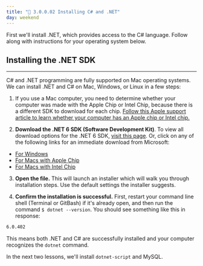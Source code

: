 ```yaml
---
title: "📓 3.0.0.02 Installing C# and .NET"
day: weekend
---
```


First we'll install .NET, which provides access to the C# language. Follow along with instructions for your operating system below.

## Installing the .NET SDK
---

C# and .NET programming are fully supported on Mac operating systems. We can install .NET and C# on Mac, Windows, or Linux in a few steps:

1. If you use a Mac computer, you need to determine whether your computer was made with the Apple Chip or Intel Chip, because there is a different SDK to download for each chip. [Follow this Apple support article to learn whether your computer has an Apple chip or Intel chip.](https://support.apple.com/en-us/HT211814)

2. **Download the .NET 6 SDK (Software Development Kit)**. To view all download options for the .NET 6 SDK, [visit this page](https://dotnet.microsoft.com/en-us/download/dotnet/6.0). Or, click on any of the following links for an immediate download from Microsoft:

* [For Windows](https://dotnet.microsoft.com/en-us/download/dotnet/thank-you/sdk-6.0.402-windows-x64-installer)
* [For Macs with Apple Chip](https://dotnet.microsoft.com/en-us/download/dotnet/thank-you/sdk-6.0.402-macos-arm64-installer)
* [For Macs with Intel Chip](https://dotnet.microsoft.com/en-us/download/dotnet/thank-you/sdk-6.0.402-macos-x64-installer)

3. **Open the file.** This will launch an installer which will walk you through installation steps. Use the default settings the installer suggests.

4. **Confirm the installation is successful.** First, restart your command line shell (Terminal or GitBash) if it's already open, and then run the command `$ dotnet --version`. You should see something like this in response:

```bash
6.0.402
```

This means both .NET and C# are successfully installed and your computer recognizes the `dotnet` command.

In the next two lessons, we'll install `dotnet-script` and MySQL.  
